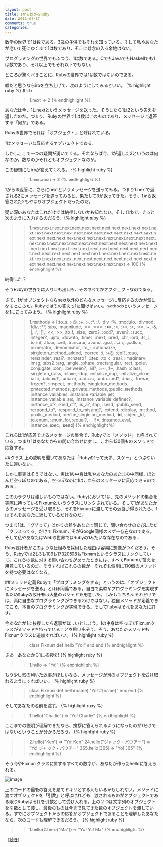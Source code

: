 ```yaml
---
layout: post
title: 1から始めるRuby
date: 2011-07-27
comments: true
categories:
---
```


数学の世界で1は数である。3歳の子供でもそれを知っている。そして私やあなたが老いて死にゆくまで1は数であり、そこに疑念の入る余地はない。

プログラミングの世界でもふつう、1は数である。CでもJavaでもHaskellでも1は数であり、それ以上でもそれ以下でもない。

ところが驚くべきことに、Rubyの世界では1は数ではないのである。

嘘だと思うならirbを立ち上げて、次のようにしてみるといい。
{% highlight ruby %}
$ irb
>> 1.next
=> 2
{% endhighlight %}

あなたは今、1にnextというメッセージを送った。そうしたら1は2という答えを返したのだ。つまり、Rubyの世界で1は数以上のものであり、メッセージに返答する「何か」である。

Rubyの世界でそれは「オブジェクト」と呼ばれている。

1はメッセージに反応するオブジェクトである。

しかしここで一つの疑問が湧いてくる。それならば今、1が返した2というのは何なのか。数なのかそれともオブジェクトなのか。

この疑問にもirbが答えてくれる。
{% highlight ruby %}
>> 1.next.next
=> 3
{% endhighlight %}

1からの返答に、さらにnextというメッセージを送ってみる。つまり1.nextで返される2にメッセージを送ってみると、果たして3が返ってきた。そう、1から返答された2もやはりオブジェクトだったのだ。

疑い深いあなたはこれだけでは納得しないかも知れない。そしてirbで、きっと次のように入力するのだろう..
{% highlight ruby %}
>> 1.next.next.next.next.next.next.next.next.next.next.next.next.next.next.next.next.next.next.next.next.next.next.next.next.next.next.next.next.next.next.next.next.next.next.next.next.next.next.next.next.next.next.next.next.next.next.next.next.next.next.next.next.next.next.next.next.next.next.next.next.next.next.next.next.next.next.next.next.next.next.next.next.next.next.next.next.next.next.next.next.next.next.next.next.next.next.next.next.next.next.next.next.next.next.next.next.next.next.next
=> 100
{% endhighlight %}

納得した？

そうRubyの世界では入り口も出口も、そのすべてがオブジェクトなのである。

さて、1がオブジェクトならnext以外のどんなメッセージに反応するのかが気になるところだ。Rubyではその答えも1に聞けばいい。methodsというメッセージを1に送ってみよう。
{% highlight ruby %}
>> 1.methods
=> [:to_s, :-@, :+, :-, :*, :/, :div, :%, :modulo, :divmod, :fdiv, :**, :abs, :magnitude, :==, :===, :<=>, :>, :>=, :<, :<=, :~, :&, :|, :^, :[], :<<, :>>, :to_f, :size, :zero?, :odd?, :even?, :succ, :integer?, :upto, :downto, :times, :next, :pred, :chr, :ord, :to_i, :to_int, :floor, :ceil, :truncate, :round, :gcd, :lcm, :gcdlcm, :numerator, :denominator, :to_r, :rationalize, :singleton_method_added, :coerce, :i, :+@, :eql?, :quo, :remainder, :real?, :nonzero?, :step, :to_c, :real, :imaginary, :imag, :abs2, :arg, :angle, :phase, :rectangular, :rect, :polar, :conjugate, :conj, :between?, :nil?, :=~, :!~, :hash, :class, :singleton_class, :clone, :dup, :initialize_dup, :initialize_clone, :taint, :tainted?, :untaint, :untrust, :untrusted?, :trust, :freeze, :frozen?, :inspect, :methods, :singleton_methods, :protected_methods, :private_methods, :public_methods, :instance_variables, :instance_variable_get, :instance_variable_set, :instance_variable_defined?, :instance_of?, :kind_of?, :is_a?, :tap, :send, :public_send, :respond_to?, :respond_to_missing?, :extend, :display, :method, :public_method, :define_singleton_method, :__id__, :object_id, :to_enum, :enum_for, :equal?, :!, :!=, :instance_eval, :instance_exec, :__send__]
{% endhighlight %}

これらは1が応答できるメッセージの集合で、Rubyでは「メソッド」と呼ばれている。つまり1はあなたからの問い合わせに対し、これら130個ものメソッドで応答する。

##クラス
上の説明を聞いてあなたは「Rubyの1って天才、スゲー」とつぶやいたに違いない。

しかし事実はそうではない。実は1の中身は私やあなたのあたまの中同様、ほとんど空っぽなのである。空っぽなのに1はこれらのメッセージに反応できるのである。

このカラクリは難しいものではない。Rubyにおいて1は、先のメソッドの集合を実際に持っているFixnumというクラスにリンクされている。そして1があなたからのメッセージを受け取ると、それをFixnumに渡してその返答が得られたら、1はそれをあなたに返しているだけなのだ。

つまり1は、「ググって」ばかりの私やあなたと同じで、問い合わせのたびにただ「クラスってる」だけで
FixnumこそがGoogle同様のスゲー存在なのである。そして私やあなたはWebの世界ではRubyの1みたいな存在なのである..

Ruby設計者がこのような仕組みを採用した理由は容易に想像がつくだろう。そう、Rubyでは2も3も109も17320508もFixnumというクラスにリンクしていて、これらの数に対する問い合わせがあったときには、すべてFixnumが答えを用意しているのだ。そうすればこれらの数が、それぞれ個別に130個のメソッドを持つ必要はなくなる。

##メソッド定義
Rubyで「プログラミングをする」というのは、「オブジェクトにメッセージを送る」とほぼ同義である。自由で柔軟なプログラミングを実現するためRubyの設計者は大量のメソッドを用意した。しかしもちろんそれだけでは、真に自由なプログラミングができるわけではない。独自メソッドが定義できてこそ、本当のプログラミングが実現できる。そしてRubyはそれをあなたに許す。

今あなたが1に挨拶したら返事がほしいとしよう。1の中身は空っぽでFixnumクラスがメソッドを持っていることを思い出そう。そう、あなたのメソッドもFixnumクラスに追加すればいい。
{% highlight ruby %}
>> class Fixnum
>>  def hello
>>    "Yo!"
>>  end
>> end
{% endhighlight %}

さあ　あなたから1に挨拶を!
{% highlight ruby %}
>> 1.hello
=> "Yo!"
{% endhighlight %}

もう少し気の利いた返事がほしいなら、メッセージが別のオブジェクトを受け取れるようにすればいい。
{% highlight ruby %}
>> class Fixnum
>>   def hello(name)
>>     "Yo! #{name}"
>>   end
>> end
{% endhighlight %}

そしてあなたの名前を渡す。
{% highlight ruby %}
>> 1.hello("Charlie")
=> "Yo! Charlie"
{% endhighlight %}

ここまでの説明が理解できたなら、挨拶に答えられるようになったのが1だけではないということが分かるだろう。
{% highlight ruby %}
>> 2.hello("Ken")
=> "Yo! Ken"
>> 24.hello("ジャック・バウアー")
=> "Yo! ジャック・バウアー"
>> 365.hello(365)
=> "Yo! 365"
{% endhighlight %}

そう今やFixnumクラスに属するすべての数字が、あなたが作ったhelloに答えられる。

![image](http://img.f.hatena.ne.jp/images/fotolife/k/keyesberry/20110803/20110803144422.png)

上のコードの最後の答えを見てドキリとする人もいるかもしれない。メソッドに渡すオブジェクトを「引数」と呼ぶけれども、渡されるものがオブジェクトである限りRubyはそれを引数として受け入れる。上の２つは文字列のオブジェクトを引数として渡し、最後のものは今まで見てきた数のオブジェクトを渡している。すでにオブジェクトからの応答がオブジェクトであることを理解したあなたなら、次のコードも理解できるだろう。
{% highlight ruby %}
>> 1.hello(2.hello("Ma"))
=> "Yo! Yo! Ma"
{% endhighlight %}

（[続き](/2011/08/01/1-Ruby/)）
